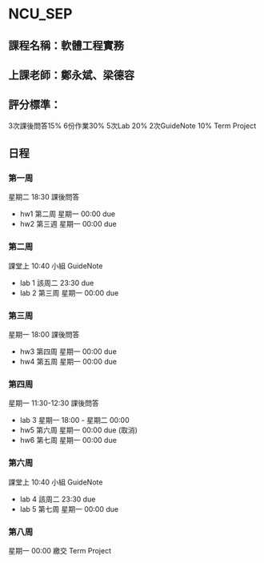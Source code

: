 # NCU_SEP

## 課程名稱：軟體工程實務

## 上課老師：鄭永斌、梁德容

## 評分標準：
3次課後問答15% 6份作業30% 5次Lab 20% 2次GuideNote 10% Term Project

## 日程

### 第一周 
星期二 18:30 課後問答

* hw1 第二周 星期一 00:00 due
* hw2 第三週 星期一 00:00 due

### 第二周
課堂上 10:40 小組 GuideNote

* lab 1 該周二 23:30 due
* lab 2 第三周 星期一 00:00 due

### 第三周
星期一 18:00 課後問答
* hw3 第四周 星期一 00:00 due
* hw4 第五周 星期一 00:00 due

### 第四周
星期一 11:30-12:30 課後問答

* lab 3 星期一 18:00 - 星期二 00:00
* hw5 第六周 星期一 00:00 due  (取消)
* hw6 第七周 星期一 00:00 due

### 第六周
課堂上 10:40 小組 GuideNote

* lab 4 該周二 23:30 due
* lab 5 第七周 星期一 00:00 due

### 第八周
星期一 00:00 繳交 Term Project
